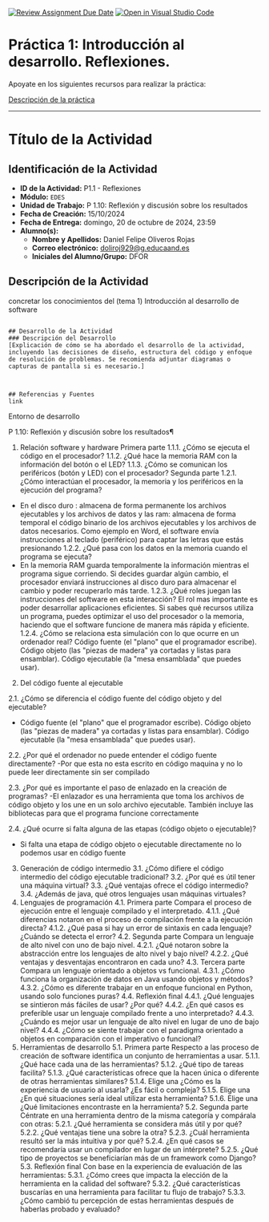 [![Review Assignment Due Date](https://classroom.github.com/assets/deadline-readme-button-22041afd0340ce965d47ae6ef1cefeee28c7c493a6346c4f15d667ab976d596c.svg)](https://classroom.github.com/a/Z6NE2ogx)
[![Open in Visual Studio Code](https://classroom.github.com/assets/open-in-vscode-2e0aaae1b6195c2367325f4f02e2d04e9abb55f0b24a779b69b11b9e10269abc.svg)](https://classroom.github.com/online_ide?assignment_repo_id=16551855&assignment_repo_type=AssignmentRepo)
# Práctica 1: Introducción al desarrollo. Reflexiones.

Apoyate en los siguientes recursos para realizar la práctica:

[Descripción de la práctica](https://revilofe.github.io/section3/u01/practica/EDES-U1.-Practica010/)


---

# Título de la Actividad

## Identificación de la Actividad
- **ID de la Actividad:**  P1.1 - Reflexiones
- **Módulo:** `EDES` 
- **Unidad de Trabajo:**  P 1.10: Reflexión y discusión sobre los resultados
- **Fecha de Creación:** 15/10/2024 
- **Fecha de Entrega:** domingo, 20 de octubre de 2024, 23:59
- **Alumno(s):** 
  - **Nombre y Apellidos:** Daniel Felipe Oliveros Rojas 
  - **Correo electrónico:** doliroj929@g.educaand.es
  - **Iniciales del Alumno/Grupo:** DFOR

## Descripción de la Actividad
concretar los conocimientos del (tema 1) Introducción al desarrollo de software 

   ```

## Desarrollo de la Actividad
### Descripción del Desarrollo
[Explicación de cómo se ha abordado el desarrollo de la actividad, incluyendo las decisiones de diseño, estructura del código y enfoque de resolución de problemas. Se recomienda adjuntar diagramas o capturas de pantalla si es necesario.]



## Referencias y Fuentes
link

   ```


   Entorno de desarrollo 

P 1.10: Reflexión y discusión sobre los resultados¶
1. Relación software y hardware
Primera parte
1.1.1. ¿Cómo se ejecuta el código en el procesador?
1.1.2. ¿Qué hace la memoria RAM con la información del botón o el LED? 
1.1.3. ¿Cómo se comunican los periféricos (botón y LED) con el procesador?
Segunda parte 
1.2.1. ¿Cómo interactúan el procesador, la memoria y los periféricos en la ejecución del programa?
- En el disco duro : almacena de forma permanente los archivos ejecutables y los archivos de datos y las ram:  almacena de forma temporal el código binario de los archivos ejecutables y los archivos de datos necesarios. Como ejemplo en  Word, el software envía instrucciones al teclado (periférico) para captar las letras que estás presionando
1.2.2. ¿Qué pasa con los datos en la memoria cuando el programa se ejecuta?
- En la  memoria RAM guarda temporalmente la información  mientras el programa  sigue corriendo. Si decides guardar algún cambio, el procesador enviará instrucciones al disco duro para almacenar el cambio y poder recuperarlo más tarde. 
1.2.3. ¿Qué roles juegan las instrucciones del software en esta interacción?
El rol mas importante es poder desarrollar aplicaciones eficientes. Si sabes qué recursos utiliza un programa, puedes optimizar el uso del procesador o la memoria, haciendo que el software funcione de manera más rápida y eficiente. 
1.2.4. ¿Cómo se relaciona esta simulación con lo que ocurre en un ordenador real? 
  Código fuente (el "plano" que el programador escribe). 
  Código objeto (las "piezas de madera" ya cortadas y listas para ensamblar). 
  Código ejecutable (la "mesa ensamblada" que puedes usar). 

2. Del código fuente al ejecutable

2.1. ¿Cómo se diferencia el código fuente del código objeto y del ejecutable?
- Código fuente (el "plano" que el programador escribe). 
  Código objeto (las "piezas de madera" ya cortadas y listas para ensamblar). 
  Código ejecutable (la "mesa ensamblada" que puedes usar). 

 



2.2. ¿Por qué el ordenador no puede entender el código fuente directamente?
-Por que esta no esta escrito en código maquina y no lo puede leer directamente sin ser compilado 

2.3. ¿Por qué es importante el paso de enlazado en la creación de programas?
-El enlazador es una herramienta que toma los archivos de código objeto y los une en un solo archivo ejecutable.  También incluye las bibliotecas para que el programa funcione correctamente 

2.4. ¿Qué ocurre si falta alguna de las etapas (código objeto o ejecutable)?
- Si falta una etapa de código objeto o ejecutable directamente no lo podemos usar en código fuente 
3. Generación de código intermedio
3.1. ¿Cómo difiere el código intermedio del código ejecutable tradicional? 
3.2. ¿Por qué es útil tener una máquina virtual? 
3.3. ¿Qué ventajas ofrece el código intermedio? 
3.4. ¿Además de java, qué otros lenguajes usan máquinas virtuales? 
4. Lenguajes de programación
4.1. Primera parte
Compara el proceso de ejecución entre el lenguaje compilado y el interpretado. 
4.1.1. ¿Qué diferencias notaron en el proceso de compilación frente a la ejecución directa? 
4.1.2. ¿Qué pasa si hay un error de sintaxis en cada lenguaje? ¿Cuándo se detecta el error? 
4.2. Segunda parte
Compara un lenguaje de alto nivel con uno de bajo nivel. 
4.2.1. ¿Qué notaron sobre la abstracción entre los lenguajes de alto nivel y bajo nivel? 
4.2.2. ¿Qué ventajas y desventajas encontraron en cada uno?
4.3. Tercera parte
Compara un lenguaje orientado a objetos vs funcional. 
4.3.1. ¿Cómo funciona la organización de datos en Java usando objetos y métodos? 
4.3.2. ¿Cómo es diferente trabajar en un enfoque funcional en Python, usando solo funciones puras? 
4.4. Reflexión final
4.4.1. ¿Qué lenguajes se sintieron más fáciles de usar? ¿Por qué? 
4.4.2. ¿En qué casos es preferible usar un lenguaje compilado frente a uno interpretado? 
4.4.3. ¿Cuándo es mejor usar un lenguaje de alto nivel en lugar de uno de bajo nivel? 
4.4.4. ¿Cómo se siente trabajar con el paradigma orientado a objetos en comparación con el imperativo o funcional? 
5. Herramientas de desarrollo
5.1. Primera parte
Respecto a las proceso de creación de software identifica un conjunto de herramientas a usar. 
5.1.1. ¿Qué hace cada una de las herramientas? 
5.1.2. ¿Qué tipo de tareas facilita? 
5.1.3. ¿Qué características ofrece que la hacen única o diferente de otras herramientas similares? 
5.1.4. Elige una ¿Cómo es la experiencia de usuario al usarla? ¿Es fácil o compleja? 
5.1.5. Elige una ¿En qué situaciones sería ideal utilizar esta herramienta? 
5.1.6. Elige una ¿Qué limitaciones encontraste en la herramienta? 
5.2. Segunda parte
Céntrate en una herramienta dentro de la misma categoría y compárala con otras: 
5.2.1. ¿Qué herramienta se considera más útil y por qué? 
5.2.2. ¿Qué ventajas tiene una sobre la otra? 
5.2.3. ¿Cuál herramienta resultó ser la más intuitiva y por qué? 
5.2.4. ¿En qué casos se recomendaría usar un compilador en lugar de un intérprete? 
5.2.5. ¿Qué tipo de proyectos se beneficiarían más de un framework como Django? 
5.3. Reflexión final
Con base en la experiencia de evaluación de las herramientas: 
5.3.1. ¿Cómo crees que impacta la elección de la herramienta en la calidad del software? 
5.3.2. ¿Qué características buscarías en una herramienta para facilitar tu flujo de trabajo? 
5.3.3. ¿Cómo cambió tu percepción de estas herramientas después de haberlas probado y evaluado? 




